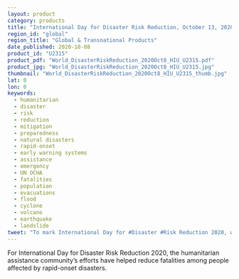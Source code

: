 ```yaml
---
layout: product
category: products
title: "International Day for Disaster Risk Reduction, October 13, 2020"
region_id: "global" 
region_title: "Global & Transnational Products" 
date_published: 2020-10-08
product_id: "U2315"
product_pdf: "World_DisasterRiskReduction_2020Oct8_HIU_U2315.pdf"
product_jpg: "World_DisasterRiskReduction_2020Oct8_HIU_U2315.jpg"
thumbnail: "World_DisasterRiskReduction_2020Oct8_HIU_U2315_thumb.jpg"
lat: 0
lon: 0
keywords:
  - humanitarian
  - disaster
  - risk
  - reduction
  - mitigation
  - preparedness
  - natural disasters
  - rapid-onset
  - early warning systems
  - assistance
  - emergency
  - UN OCHA
  - fatalities
  - population
  - evacuations
  - flood
  - cyclone
  - volcano
  - earthquake
  - landslide
tweet: "To mark International Day for #Disaster #Risk Reduction 2020, we note the scale of #disasterdisplacement and the results from years of work to enhance preparedness and help reduce fatalities from #NaturalDisasters. @UNDRR"
---
```

For International Day for Disaster Risk Reduction 2020, the humanitarian assistance community’s efforts have helped reduce fatalities among people affected by rapid-onset disasters.
